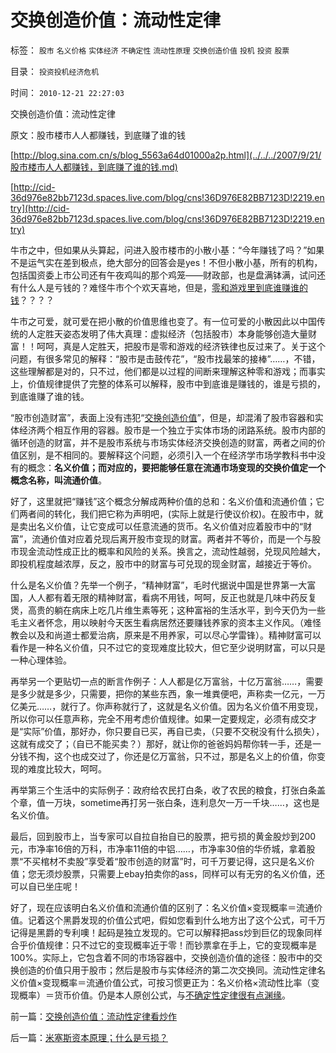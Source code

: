 # 交换创造价值：流动性定律

标签： `股市` `名义价格` `实体经济` `不确定性` `流动性原理` `交换创造价值` `投机` `投资` `股票` 

目录： `投资投机经济危机`

时间： `2010-12-21 22:27:03`

交换创造价值：流动性定律

原文：股市楼市人人都赚钱，到底赚了谁的钱

[http://blog.sina.com.cn/s/blog_5563a64d01000a2p.html](../../../2007/9/21/股市楼市人人都赚钱，到底赚了谁的钱.md)

[http://cid-36d976e82bb7123d.spaces.live.com/blog/cns!36D976E82BB7123D!2219.entry](http://cid-36d976e82bb7123d.spaces.live.com/blog/cns!36D976E82BB7123D!2219.entry)

牛市之中，但如果从头算起，问进入股市楼市的小散小基：“今年赚钱了吗？”如果不是运气实在差到极点，绝大部分的回答会是yes！不但小散小基，所有的机构，包括国资委上市公司还有午夜鸡叫的那个鸡笼——财政部，也是盘满钵满，试问还有什么人是亏钱的？难怪牛市个个欢天喜地，但是，[零和游戏里到底谁赚谁的钱](../../../2009/11/26/交换创造价值之“零和股市创造的社会价值”.md)？？？？

牛市之可爱，就可爱在把小散的价值思维也变了。有一位可爱的小散因此以中国传统的人定胜天姿态发明了伟大真理：虚拟经济（包括股市）本身能够创造大量财富！！呵呵，真是人定胜天，把股市是零和游戏的经济铁律也反过来了。关于这个问题，有很多常见的解释：“股市是击鼓传花”，“股市找最笨的接棒”……，不错，这些理解都是对的，只不过，他们都是以过程的间断来理解这种零和游戏；而事实上，价值规律提供了完整的体系可以解释，股市中到底谁是赚钱的，谁是亏损的，到底谁赚了谁的钱。

“股市创造财富”，表面上没有违犯“[交换创造价值](../../../2009/12/18/交换创造价值决定了“市场才是经济”.md)”，但是，却混淆了股市容器和实体经济两个相互作用的容器。股市是一个独立于实体市场的闭路系统。股市内部的循环创造的财富，并不是股市系统与市场实体经济交换创造的财富，两者之间的价值区别，是不相同的。要解释这个问题，必须引入一个在经济学市场学教科书中没有的概念：**名义价值；而对应的，要把能够任意在流通市场变现的交换价值定一个概念名称，叫流通价值**。

好了，这里就把“赚钱”这个概念分解成两种价值的总和：名义价值和流通价值；它们两者间的转化，我们把它称为声明吧，(实际上就是行使议价权)。在股市中，就是卖出名义价值，让它变成可以任意流通的货币。名义价值对应着股市中的“财富”，流通价值对应着兑现后离开股市变现的财富。两者并不等价，而是一个与股市现金流动性成正比的概率和风险的关系。换言之，流动性越弱，兑现风险越大，即投机程度越浓厚，反之，股市中的财富与可兑现的现金财富，越接近于等价。

什么是名义价值？先举一个例子，“精神财富”，毛时代据说中国是世界第一大富国，人人都有着无限的精神财富，看病不用钱，呵呵，反正也就是几味中药反复煲，高贵的躺在病床上吃几片维生素等死；这种富裕的生活水平，到今天仍为一些毛主义者怀念，用以映射今天医生看病居然还要赚钱养家的资本主义作风。（难怪教会以及和尚道士都爱治病，原来是不用养家，可以尽心学雷锋）。精神财富可以看作是一种名义价值，只不过它的变现难度比较大，但它至少说明财富，可以只是一种心理体验。

再举另一个更贴切一点的断言作例子：人人都是亿万富翁，十亿万富翁……，需要是多少就是多少，只需要，把你的某些东西，象一堆粪便吧，声称卖一亿元，一万亿美元……，就行了。你声称就行了，这就是名义价值。因为名义价值不用变现，所以你可以任意声称，完全不用考虑价值规律。如果一定要规定，必须有成交才是“实际”价值，那好办，你只要自已买，再自已卖，（只要不交税没有什么损失），这就有成交了；（自已不能买卖？）那好，就让你的爸爸妈妈帮你转一手，还是一分钱不掏，这个也成交过了，你还是亿万富翁，只不过，那是名义上的价值，你变现的难度比较大，呵呵。

再举第三个生活中的实际例子：政府给农民打白条，收了农民的粮食，打张白条盖个章，值一万块，sometime再打另一张白条，连利息欠一万一千块……，这也是名义价值。

最后，回到股市上，当专家可以自拉自抬自已的股票，把亏损的黄金股炒到200元，市净率16倍的万科，市净率11倍的中铝……，市净率30倍的华侨城，拿着股票“不买棺材不卖股”享受着“股市创造的财富”时，可千万要记得，这只是名义价值；您无须炒股票，只需要上ebay拍卖你的ass，同样可以有无穷的名义价值，还可以自已坐庄呢！

好了，现在应该明白名义价值和流通价值的区别了：名义价值×变现概率＝流通价值。记着这个黑爵发现的价值公式吧，假如您看到什么地方出了这个公式，可千万记得是黑爵的专利噢！起码是独立发现的。它可以解释把ass炒到巨亿的现象同样合乎价值规律：只不过它的变现概率近于零！而钞票拿在手上，它的变现概率是100%。实际上，它包含着不同的市场容器中，交换创造价值的途径：股市中的交换创造的价值只用于股市；然后是股市与实体经济的第二次交换同。流动性定律名义价值×变现概率＝流通价值公式，可按习惯更正为：名义价格×流动性比率（变现概率）＝货币价值。仍是本人原创公式，与[不确定性定律很有点渊缘](../../../2009/4/3/流动性定律，风险利润和不确定性.md)。



前一篇：[交换创造价值：流动性定律看炒作](../../../2010/12/21/交换创造价值：流动性定律看炒作.md)

后一篇：[米塞斯资本原理；什么是亏损？](../../../2010/12/21/米塞斯资本原理；什么是亏损？.md)